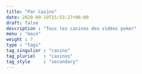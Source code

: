 ```yaml
---
title: "Par Casino"
date: 2020-09-19T15:53:27+06:00
draft: false
description : "Tous les casinos des vidéos poker"
menu : "main"
weight : 7
type : "tags"
tag_singulier : "casino"
tag_pluriel   : "casinos"
tag_style     : "secondary"
---
```

